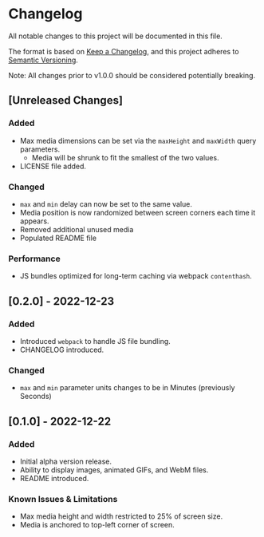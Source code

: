 # Changelog

All notable changes to this project will be documented in this file.

The format is based on [Keep a Changelog](https://keepachangelog.com/en/1.0.0/),
and this project adheres to [Semantic Versioning](https://semver.org/spec/v2.0.0.html).

Note: All changes prior to v1.0.0 should be considered potentially breaking.

## [Unreleased Changes]

### Added

- Max media dimensions can be set via the `maxHeight` and `maxWidth` query parameters.
   - Media will be shrunk to fit the smallest of the two values.
- LICENSE file added.

### Changed

- `max` and `min` delay can now be set to the same value.
- Media position is now randomized between screen corners each time it appears.
- Removed additional unused media
- Populated README file

### Performance

- JS bundles optimized for long-term caching via webpack `contenthash`.

## [0.2.0] - 2022-12-23

### Added

- Introduced `webpack` to handle JS file bundling.
- CHANGELOG introduced.

### Changed

- `max` and `min` parameter units changes to be in Minutes (previously Seconds)

## [0.1.0] - 2022-12-22

### Added

- Initial alpha version release.
- Ability to display images, animated GIFs, and WebM files.
- README introduced.

### Known Issues & Limitations

- Max media height and width restricted to 25% of screen size.
- Media is anchored to top-left corner of screen.